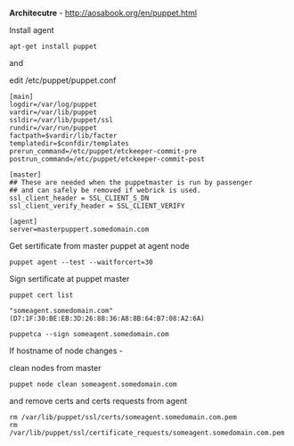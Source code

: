 **Architecutre** - http://aosabook.org/en/puppet.html

Install agent

```
apt-get install puppet
```

and

edit /etc/puppet/puppet.conf

```
[main]
logdir=/var/log/puppet
vardir=/var/lib/puppet
ssldir=/var/lib/puppet/ssl
rundir=/var/run/puppet
factpath=$vardir/lib/facter
templatedir=$confdir/templates
prerun_command=/etc/puppet/etckeeper-commit-pre
postrun_command=/etc/puppet/etckeeper-commit-post

[master]
## These are needed when the puppetmaster is run by passenger
## and can safely be removed if webrick is used.
ssl_client_header = SSL_CLIENT_S_DN
ssl_client_verify_header = SSL_CLIENT_VERIFY

[agent]
server=masterpuppert.somedomain.com
```

Get sertificate from master puppet at agent node

```
puppet agent --test --waitforcert=30
```
Sign sertificate at puppet master

```
puppet cert list

"someagent.somedomain.com" (D7:1F:30:BE:EB:3D:26:88:36:A8:8B:64:B7:08:A2:6A)
```

```
puppetca --sign someagent.somedomain.com
```

If hostname of node changes -

clean nodes from master

```
puppet node clean someagent.somedomain.com
```

and remove certs and certs requests from agent

```
rm /var/lib/puppet/ssl/certs/someagent.somedomain.com.pem
rm /var/lib/puppet/ssl/certificate_requests/someagent.somedomain.com.pem
```